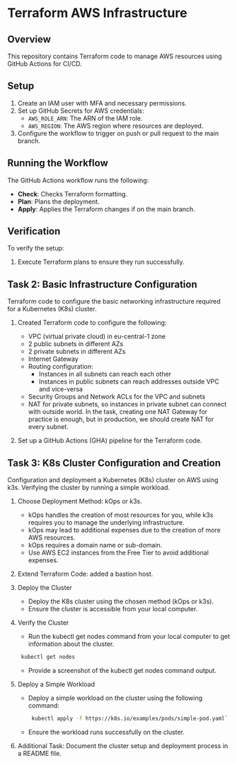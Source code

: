 # Terraform AWS Infrastructure


## Overview
This repository contains Terraform code to manage AWS resources using GitHub Actions for CI/CD.

## Setup
1. Create an IAM user with MFA and necessary permissions.
2. Set up GitHub Secrets for AWS credentials:
   - `AWS_ROLE_ARN`: The ARN of the IAM role.
   - `AWS_REGION`: The AWS region where resources are deployed.
3. Configure the workflow to trigger on push or pull request to the main branch.

## Running the Workflow
The GitHub Actions workflow runs the following:
- **Check**: Checks Terraform formatting.
- **Plan**: Plans the deployment.
- **Apply**: Applies the Terraform changes if on the main branch.

## Verification
To verify the setup:
1. Execute Terraform plans to ensure they run successfully.

## Task 2: Basic Infrastructure Configuration

Terraform code to configure the basic networking infrastructure required for a Kubernetes (K8s) cluster.

1. Created Terraform code to configure the following:

   - VPC (virtual private cloud) in eu-central-1 zone
   - 2 public subnets in different AZs
   - 2 private subnets in different AZs
   - Internet Gateway
   - Routing configuration:
     - Instances in all subnets can reach each other
     - Instances in public subnets can reach addresses outside VPC and vice-versa
   - Security Groups and Network ACLs for the VPC and subnets
   - NAT for private subnets, so instances in private subnet can connect with outside world. In the task, creating one NAT Gateway for practice is enough, but in production, we should create NAT for every subnet.

2. Set up a GitHub Actions (GHA) pipeline for the Terraform code.

## Task 3: K8s Cluster Configuration and Creation

Configuration and deployment a Kubernetes (K8s) cluster on AWS using k3s. Verifying the cluster by running a simple workload.

1. Choose Deployment Method: kOps or k3s.

   - kOps handles the creation of most resources for you, while k3s requires you to manage the underlying infrastructure.
   - kOps may lead to additional expenses due to the creation of more AWS resources.
   - kOps requires a domain name or sub-domain.
   - Use AWS EC2 instances from the Free Tier to avoid additional expenses.

2. Extend Terraform Code: added a bastion host.

3. Deploy the Cluster

   - Deploy the K8s cluster using the chosen method (kOps or k3s).
   - Ensure the cluster is accessible from your local computer.

4. Verify the Cluster

   - Run the kubectl get nodes command from your local computer to get information about the cluster.
   ```bash
    kubectl get nodes
    ```
   - Provide a screenshot of the kubectl get nodes command output.

5. Deploy a Simple Workload

   - Deploy a simple workload on the cluster using the following command:
     ```bash
      kubectl apply -f https://k8s.io/examples/pods/simple-pod.yaml`
     ``` 
   - Ensure the workload runs successfully on the cluster.

6. Additional Task: Document the cluster setup and deployment process in a README file.

